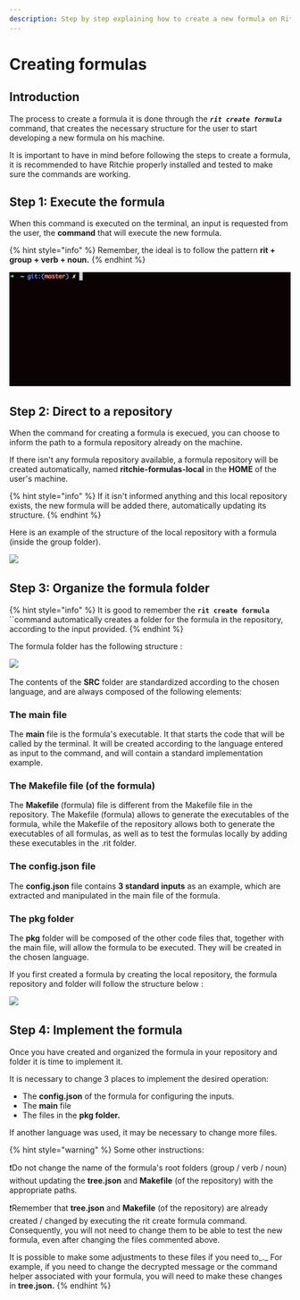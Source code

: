 ```yaml
---
description: Step by step explaining how to create a new formula on Ritchie.
---
```


# Creating formulas

## Introduction 

The process to create a formula it is done through the _**`rit create formula`**_ command, that creates the necessary structure for the user to start developing a new formula on his machine.

It is important to have in mind before following the steps to create a formula, it is recommended to have Ritchie properly installed and tested to make sure the commands are working. 

## Step 1: Execute the formula 

When this command is executed on the terminal, an input is requested from the user, the **command** that will execute the new formula.

{% hint style="info" %}
Remember, the ideal is to follow the pattern **rit + group + verb + noun.**
{% endhint %}

![Create new formula example ](../../.gitbook/assets/rit-create-formula.gif)

## **Step 2: Direct to a repository** 

When the command for creating a formula is execued, you can choose to inform the path to a formula repository already on the machine.

If there isn't any formula repository available, a formula repository will be created automatically, named **ritchie-formulas-local** in the **HOME** of the user's machine. 

{% hint style="info" %}
If it isn't informed anything and this local repository exists, the new formula will be added there, automatically updating its structure. 
{% endhint %}

Here is an example of the structure of the local repository with a formula \(inside the group folder\).

![](https://lh3.googleusercontent.com/Tz7C28jLzbXdqABAVo1BUWXr_uMkBcIxwsEXvze8OYVOU3Gs6mLoMhIF5EFYp6bq7bQjE8wvyuFxLWR5Qx2xBLSCnLorRc9kc6DWZVHQu09P_WV4BL4TkQ4SsWrCez0nEmqCSiD4)

## Step 3: Organize the formula folder 



{% hint style="info" %}
It is good to remember the **`rit create formula`** ``command automatically creates a folder for the formula in the repository, according to the input provided.
{% endhint %}

The formula folder has the following structure :

![](https://lh4.googleusercontent.com/lu-BipM4Ym4qc3EeGXLNoEyvDknCZ1ZUtAvUxWra0v4uyyKi71gZiUAJzwi2n4UlwqPwdhKROps945TJ6g6i_kfi_TmlqC-nC-JOVl7T3Oy6Ks5Fnoy8Ok1lwVViRn36JAV-JAg0)

The contents of the **SRC** folder are standardized according to the chosen language, and are always composed of the following elements: 

### The main file 

The **main** file is the formula's executable. It that starts the code that will be called by the terminal. It will be created according to the language entered as input to the command, and will contain a standard implementation example. 

### The Makefile file \(of the formula\) 

The **Makefile** \(formula\) file is different from the Makefile file in the repository. The Makefile \(formula\) allows to generate the executables of the formula, while the Makefile of the repository allows both to generate the executables of all formulas, as well as to test the formulas locally by adding these executables in the .rit folder. 

### The config.json file 

The **config.json** file contains **3 standard inputs** as an example, which are extracted and manipulated in the main file of the formula. 

### The pkg folder 

The **pkg** folder will be composed of the other code files that, together with the main file, will allow the formula to be executed. They will be created in the chosen language. 

If you first created a formula by creating the local repository, the formula repository and folder will follow the structure below :

![](https://lh5.googleusercontent.com/6oPMzmvLxb9PGmC9a6U7KfLt4oCpEnFhOHXXOoGkgMgmaQi4kKHDo5epvU27HbWbBvM1mC1K2aruXfGPQrtWJMibeXmXmN19NbI7S81Djz11Axc0fCG2GtTNCAYivuI2iMMxMLZK)

## Step 4: Implement the formula

Once you have created and organized the formula in your repository and folder it is time to implement it.

It is necessary to change 3 places to implement the desired operation: 

* The **config.json** of the formula for configuring the inputs. 
* The **main** file 
* The files in the **pkg folder.** 

If another language was used, it may be necessary to change more files.

{% hint style="warning" %}
Some other instructions:

❗Do not change the name of the formula's root folders \(group / verb / noun\) without updating the **tree.json** and **Makefile** \(of the repository\) with the appropriate paths. 

❗Remember that **tree.json** and **Makefile** \(of the repository\) are already created / changed by executing the rit create formula command. Consequently, you will not need to change them to be able to test the new formula, even after changing the files commented above.

It is possible to make some adjustments to these files if you need to_._ For example, if you need to change the decrypted message or the command helper associated with your formula, you will need to make these changes in **tree.json.**
{% endhint %}

